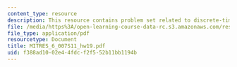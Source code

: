 ```yaml
---
content_type: resource
description: This resource contains problem set related to discrete-time sampling.
file: /media/https%3A/open-learning-course-data-rc.s3.amazonaws.com/res-6-007-signals-and-systems-spring-2011/f388ad1002e44fdcf2f552b11bb1194b_MITRES_6_007S11_hw19.pdf
file_type: application/pdf
resourcetype: Document
title: MITRES_6_007S11_hw19.pdf
uid: f388ad10-02e4-4fdc-f2f5-52b11bb1194b
---
```

